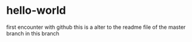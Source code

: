 # hello-world
first encounter with github
this is a alter to the readme file of the master branch
in this branch
